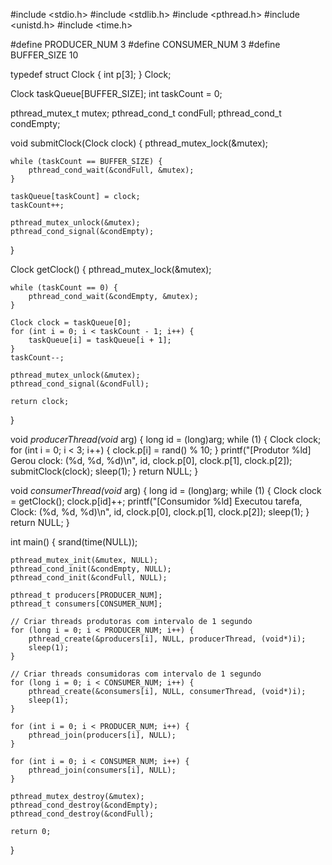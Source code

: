 #include <stdio.h>
#include <stdlib.h>
#include <pthread.h>
#include <unistd.h>
#include <time.h>

#define PRODUCER_NUM 3
#define CONSUMER_NUM 3
#define BUFFER_SIZE 10

typedef struct Clock {
    int p[3];
} Clock;

Clock taskQueue[BUFFER_SIZE];
int taskCount = 0;

pthread_mutex_t mutex;
pthread_cond_t condFull;
pthread_cond_t condEmpty;

void submitClock(Clock clock) {
    pthread_mutex_lock(&mutex);

    while (taskCount == BUFFER_SIZE) {
        pthread_cond_wait(&condFull, &mutex);
    }

    taskQueue[taskCount] = clock;
    taskCount++;

    pthread_mutex_unlock(&mutex);
    pthread_cond_signal(&condEmpty);
}

Clock getClock() {
    pthread_mutex_lock(&mutex);

    while (taskCount == 0) {
        pthread_cond_wait(&condEmpty, &mutex);
    }

    Clock clock = taskQueue[0];
    for (int i = 0; i < taskCount - 1; i++) {
        taskQueue[i] = taskQueue[i + 1];
    }
    taskCount--;

    pthread_mutex_unlock(&mutex);
    pthread_cond_signal(&condFull);

    return clock;
}

void *producerThread(void* arg) {
    long id = (long)arg;
    while (1) {
        Clock clock;
        for (int i = 0; i < 3; i++) {
            clock.p[i] = rand() % 10;
        }
        printf("[Produtor %ld] Gerou clock: (%d, %d, %d)\n", id, clock.p[0], clock.p[1], clock.p[2]);
        submitClock(clock);
        sleep(1);
    }
    return NULL;
}

void *consumerThread(void* arg) {
    long id = (long)arg;
    while (1) {
        Clock clock = getClock();
        clock.p[id]++;
        printf("[Consumidor %ld] Executou tarefa, Clock: (%d, %d, %d)\n", id, clock.p[0], clock.p[1], clock.p[2]);
        sleep(1);
    }
    return NULL;
}

int main() {
    srand(time(NULL));

    pthread_mutex_init(&mutex, NULL);
    pthread_cond_init(&condEmpty, NULL);
    pthread_cond_init(&condFull, NULL);

    pthread_t producers[PRODUCER_NUM];
    pthread_t consumers[CONSUMER_NUM];

    // Criar threads produtoras com intervalo de 1 segundo
    for (long i = 0; i < PRODUCER_NUM; i++) {
        pthread_create(&producers[i], NULL, producerThread, (void*)i);
        sleep(1);
    }

    // Criar threads consumidoras com intervalo de 1 segundo
    for (long i = 0; i < CONSUMER_NUM; i++) {
        pthread_create(&consumers[i], NULL, consumerThread, (void*)i);
        sleep(1);
    }

    for (int i = 0; i < PRODUCER_NUM; i++) {
        pthread_join(producers[i], NULL);
    }

    for (int i = 0; i < CONSUMER_NUM; i++) {
        pthread_join(consumers[i], NULL);
    }

    pthread_mutex_destroy(&mutex);
    pthread_cond_destroy(&condEmpty);
    pthread_cond_destroy(&condFull);

    return 0;
}
